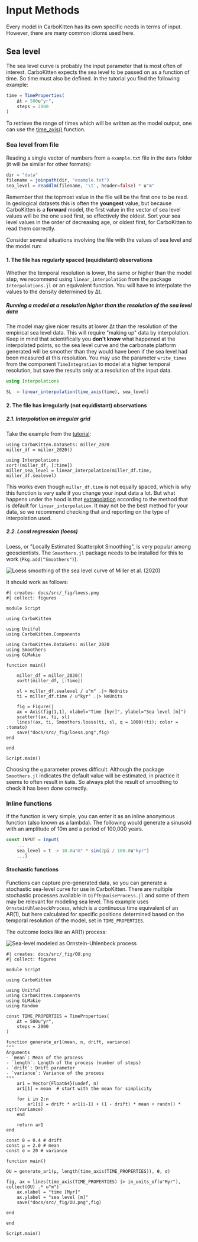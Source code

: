# Input Methods

Every model in CarboKitten has its own specific needs in terms of input. However, there are many common idioms used here.

## Sea level 
The sea level curve is probably the input parameter that is most often of interest. CarboKitten expects the sea level to be passed on as a function of time. So time must also be defined. In the tutorial you find the following example:

```julia
time = TimeProperties(
	Δt = 500u"yr",
	steps = 2000
)
```
To retrieve the range of times which will be written as the model output, one can use the [time_axis()](@ref) function.

### Sea level from file

Reading a single vector of numbers from a `example.txt` file in the `data` folder (it will be similar for other formats):

```julia
dir = "data"
filename = joinpath(dir, "example.txt")
sea_level = readdlm(filename, '\t', header=false) * u"m"
```

Remember that the topmost value in the file will be the first one to be read. In geological datasets this is often the **youngest** value, but because CarboKitten is a **forward** model, the first value in the vector of sea level values will be the one used first, so effectively the oldest. Sort your sea level values in the order of decreasing age, or oldest first, for CarboKitten to read them correctly.

Consider several situations involving the file with the values of sea level and the model run:

#### 1. The file has regularly spaced (equidistant) observations

Whether the temporal resolution is lower, the same or higher than the model step, we recommend using `linear_interpolation` from the package `Interpolations.jl` or an equivalent function.
You will have to interpolate the values to the density determined by Δt. 

##### Running a model at a resolution higher than the resolution of the sea level data

The model may give nicer results at lower Δt than the resolution of the empirical sea level data. This will require "making up" data by interpolation. Keep in mind that scientifically you **don't know** what happened at the interpolated points, so the sea level curve and the carbonate platform generated will be smoother than they would have been if the sea level had been measured at this resolution. You may use the parameter `write_times` from the component `TimeIntegration` to model at a higher temporal resolution, but save the results only at a resolution of the input data.

```julia
using Interpolations

SL  = linear_interpolation(time_axis(time), sea_level)
```
#### 2. The file has irregularly (not equidistant) observations

##### 2.1. Interpolation on irregular grid

Take the example from the [tutorial](https://mindthegap-erc.github.io/CarboKitten.jl/dev/first_tutorial/):

```{julia}
using CarboKitten.DataSets: miller_2020
miller_df = miller_2020()

using Interpolations
sort!(miller_df, [:time])
miller_sea_level = linear_interpolation(miller_df.time, miller_df.sealevel)
```

This works even though `miller_df.time` is not equally spaced, which is why this function is very safe if you change your input data a lot. But what happens under the hood is that [extrapolation](https://juliamath.github.io/Interpolations.jl/latest/api/#Interpolations.linear_interpolation) according to the method that is default for `linear_interpolation`. It may not be the best method for your data, so we recommend checking that and reporting on the type of interpolation used.

##### 2.2. Local regression (loess)

Loess, or "Locally Estimated Scatterplot Smoothing", is very popular among geoscientists. The `Smoothers.jl` package needs to be installed for this to work (`Pkg.add("Smoothers")`). 

![Loess smoothing of the sea level curve of Miller et al. (2020)](fig/loess.png)

It should work as follows:

``` {.julia .task file=examples/tabular-sea-level/loess.jl}
#| creates: docs/src/_fig/loess.png
#| collect: figures

module Script

using CarboKitten

using Unitful
using CarboKitten.Components

using CarboKitten.DataSets: miller_2020
using Smoothers
using GLMakie

function main()

    miller_df = miller_2020()
    sort!(miller_df, [:time])

    sl = miller_df.sealevel / u"m" .|> NoUnits
    ti = miller_df.time / u"kyr" .|> NoUnits

    fig = Figure()
    ax = Axis(fig[1,1], xlabel="Time [kyr]", ylabel="Sea level [m]")
    scatter!(ax, ti, sl)
    lines!(ax, ti, Smoothers.loess(ti, sl, q = 1000)(ti); color = :tomato)
    save("docs/src/_fig/loess.png",fig)
end

end

Script.main()
```

Choosing the `q` parameter proves difficult. Although the package `Smoothers.jl` indicates the default value will be estimated, in practice it seems to often result in `NaN`s. So always plot the result of smoothing to check it has been done correctly.

### Inline functions

If the function is very simple, you can enter it as an inline anonymous function (also known as a lambda). The following would generate a sinusoid with an amplitude of 10m and a period of 100,000 years.

```julia
const INPUT = Input(
    ...
    sea_level = t -> 10.0u"m" * sin(2pi / 100.0u"kyr")
    ...)
```

#### Stochastic functions

Functions can capture pre-generated data, so you can generate a stochastic sea-level curve for use in CarboKitten. There are multiple stochastic processes available in `DiffEqNoiseProcess.jl` and some of them may be relevant for modeling sea level. This example uses `OrnsteinUhlenbeckProcess`, which is a continuous time equivalent of an AR(1), but here calculated for specific positions determined based on the temporal resolution of the model, set in `TIME_PROPERTIES`.

The outcome looks like an AR(1) process:

![Sea-level modeled as Ornstein-Uhlenbeck process](fig/OU.png)

``` {.julia .task file=examples/tabular-sea-level/ornstein-uhlenbeck.jl}
#| creates: docs/src/_fig/OU.png
#| collect: figures

module Script

using CarboKitten

using Unitful
using CarboKitten.Components
using GLMakie
using Random

const TIME_PROPERTIES = TimeProperties(
	Δt = 500u"yr",
	steps = 2000
)

function generate_ar1(mean, n, drift, variance)
"""
Arguments
- `mean`: Mean of the process
- `length`: Length of the process (number of steps)
- `drift`: Drift parameter
- `variance`: Variance of the process 
"""
    ar1 = Vector{Float64}(undef, n)
    ar1[1] = mean  # start with the mean for simplicity

    for i in 2:n
        ar1[i] = drift * ar1[i-1] + (1 - drift) * mean + randn() * sqrt(variance)
    end

    return ar1
end

const θ = 0.4 # drift
const μ = 2.0 # mean
const σ = 20 # variance

function main()

OU = generate_ar1(μ, length(time_axis(TIME_PROPERTIES)), θ, σ)

fig, ax = lines(time_axis(TIME_PROPERTIES) |> in_units_of(u"Myr"), collect(OU) .* u"m")
    ax.xlabel = "time [Myr]"
	ax.ylabel = "sea level [m]"
    save("docs/src/_fig/OU.png",fig)

end

end

Script.main()
```
